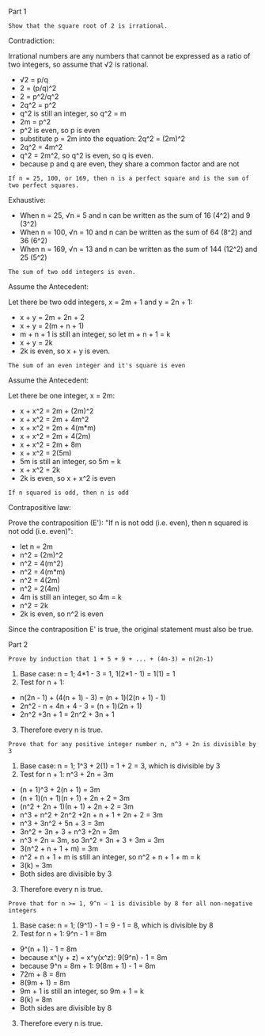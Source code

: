 Part 1

```
Show that the square root of 2 is irrational.
```

Contradiction:

Irrational numbers are any numbers that cannot be expressed as a ratio of two integers, so assume that √2 is rational.

- √2 = p/q
- 2 = (p/q)^2
- 2 = p^2/q^2
- 2q^2 = p^2
- q^2 is still an integer, so q^2 = m
- 2m = p^2
- p^2 is even, so p is even
- substitute p = 2m into the equation: 2q^2 = (2m)^2
- 2q^2 = 4m^2
- q^2 = 2m^2, so q^2 is even, so q is even.
- because p and q are even, they share a common factor and are not 

```
If n = 25, 100, or 169, then n is a perfect square and is the sum of two perfect squares.
```
 
Exhaustive:

- When n = 25, √n = 5 and n can be written as the sum of 16 (4^2) and 9 (3^2)
- When n = 100, √n = 10 and n can be written as the sum of 64 (8^2) and 36 (6^2)
- When n = 169, √n = 13 and n can be written as the sum of 144 (12^2) and 25 (5^2)

```
The sum of two odd integers is even.
```

Assume the Antecedent:

Let there be two odd integers, x = 2m + 1 and y = 2n + 1:
- x + y = 2m + 2n + 2
- x + y = 2(m + n + 1)
- m + n + 1 is still an integer, so let m + n + 1 = k
- x + y = 2k
- 2k is even, so x + y is even.

```
The sum of an even integer and it's square is even
```

Assume the Antecedent:

Let there be one integer, x = 2m:
- x + x^2 = 2m + (2m)^2
- x + x^2 = 2m + 4m^2
- x + x^2 = 2m + 4(m\*m)
- x + x^2 = 2m + 4(2m)
- x + x^2 = 2m + 8m
- x + x^2 = 2(5m)
- 5m is still an integer, so 5m = k
- x + x^2 = 2k
- 2k is even, so x + x^2 is even

```
If n squared is odd, then n is odd
```

Contrapositive law:

Prove the contraposition (E'): "If n is not odd (i.e. even), then n squared is not odd (i.e. even)":
- let n = 2m
- n^2 = (2m)^2
- n^2 = 4(m^2)
- n^2 = 4(m\*m)
- n^2 = 4(2m)
- n^2 = 2(4m)
- 4m is still an integer, so 4m = k
- n^2 = 2k
- 2k is even, so n^2 is even

Since the contraposition E' is true, the original statement must also be true.

Part 2

```
Prove by induction that 1 + 5 + 9 + ... + (4n-3) = n(2n-1)
```

1) Base case: n = 1; 4\*1 - 3 = 1, 1(2\*1 - 1) = 1(1) = 1
2) Test for n + 1: 
 - n(2n - 1) + (4(n + 1) - 3) = (n + 1)(2(n + 1) - 1)
 - 2n^2 - n + 4n + 4 - 3 = (n + 1)(2n + 1)
 - 2n^2 +3n + 1 = 2n^2 + 3n + 1
3) Therefore every n is true.

```
Prove that for any positive integer number n, n^3 + 2n is divisible by 3
```

1) Base case: n = 1; 1^3 + 2(1) = 1 + 2 = 3, which is divisible by 3
2) Test for n + 1: n^3 + 2n = 3m
 - (n + 1)^3 + 2(n + 1) = 3m
 - (n + 1)(n + 1)(n + 1) + 2n + 2 = 3m
 - (n^2 + 2n + 1)(n + 1) + 2n + 2 = 3m
 - n^3 + n^2 + 2n^2 +2n + n + 1 + 2n + 2 = 3m
 - n^3 + 3n^2 + 5n + 3 = 3m
 - 3n^2 + 3n + 3 + n^3 +2n = 3m
 - n^3 + 2n = 3m, so 3n^2 + 3n + 3 + 3m = 3m
 - 3(n^2 + n + 1 + m) = 3m
 - n^2 + n + 1 + m is still an integer, so n^2 + n + 1 + m = k
 - 3(k) = 3m
 - Both sides are divisible by 3
3) Therefore every n is true.

```
Prove that for n >= 1, 9^n − 1 is divisible by 8 for all non-negative integers
```

1) Base case: n = 1; (9^1) - 1 = 9 - 1 = 8, which is divisible by 8
2) Test for n + 1: 9^n - 1 = 8m
 - 9^(n + 1) - 1 = 8m
 - because x^(y + z) = x^y(x^z): 9(9^n) - 1 = 8m
 - because 9^n = 8m + 1: 9(8m + 1) - 1 = 8m
 - 72m + 8 = 8m
 - 8(9m + 1) = 8m
 - 9m + 1 is still an integer, so 9m + 1 = k
 - 8(k) = 8m
 - Both sides are divisible by 8
3) Therefore every n is true.
